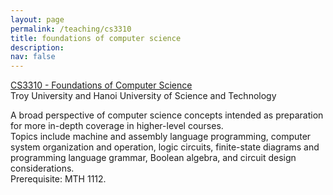 ```yaml
---
layout: page
permalink: /teaching/cs3310
title: foundations of computer science
description: 
nav: false
---
```


[CS3310 - Foundations of Computer Science](https://www.troy.edu/academics/catalogs/undergraduate-catalog/course-descriptions/computer-science-courses.html#CS3310)\
Troy University and Hanoi University of Science and Technology

A broad perspective of computer science concepts intended as preparation for more in-depth coverage in higher-level courses.\
Topics include machine and assembly language programming, computer system organization and operation, logic circuits, finite-state diagrams and programming language grammar, Boolean algebra, and circuit design considerations.\
Prerequisite: MTH 1112.





